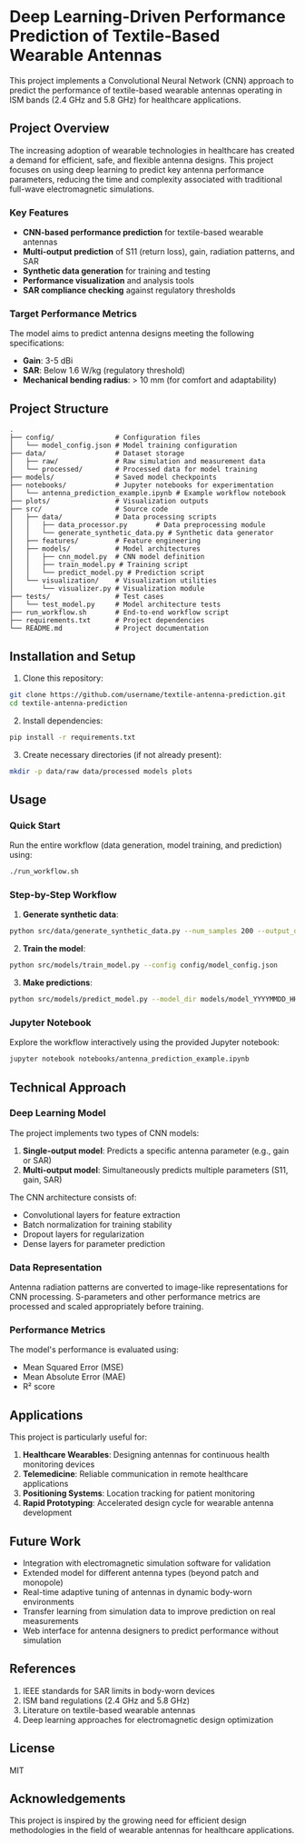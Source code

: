 # Deep Learning-Driven Performance Prediction of Textile-Based Wearable Antennas

This project implements a Convolutional Neural Network (CNN) approach to predict the performance of textile-based wearable antennas operating in ISM bands (2.4 GHz and 5.8 GHz) for healthcare applications.

## Project Overview

The increasing adoption of wearable technologies in healthcare has created a demand for efficient, safe, and flexible antenna designs. This project focuses on using deep learning to predict key antenna performance parameters, reducing the time and complexity associated with traditional full-wave electromagnetic simulations.

### Key Features

- **CNN-based performance prediction** for textile-based wearable antennas
- **Multi-output prediction** of S11 (return loss), gain, radiation patterns, and SAR
- **Synthetic data generation** for training and testing
- **Performance visualization** and analysis tools
- **SAR compliance checking** against regulatory thresholds

### Target Performance Metrics

The model aims to predict antenna designs meeting the following specifications:
- **Gain**: 3-5 dBi
- **SAR**: Below 1.6 W/kg (regulatory threshold)
- **Mechanical bending radius**: > 10 mm (for comfort and adaptability)

## Project Structure

```
.
├── config/               # Configuration files
│   └── model_config.json # Model training configuration
├── data/                 # Dataset storage
│   ├── raw/              # Raw simulation and measurement data
│   └── processed/        # Processed data for model training
├── models/               # Saved model checkpoints
├── notebooks/            # Jupyter notebooks for experimentation
│   └── antenna_prediction_example.ipynb # Example workflow notebook
├── plots/                # Visualization outputs
├── src/                  # Source code
│   ├── data/             # Data processing scripts
│   │   ├── data_processor.py       # Data preprocessing module
│   │   └── generate_synthetic_data.py # Synthetic data generator
│   ├── features/         # Feature engineering 
│   ├── models/           # Model architectures
│   │   ├── cnn_model.py  # CNN model definition
│   │   ├── train_model.py # Training script
│   │   └── predict_model.py # Prediction script
│   └── visualization/    # Visualization utilities
│       └── visualizer.py # Visualization module
├── tests/                # Test cases
│   └── test_model.py     # Model architecture tests
├── run_workflow.sh       # End-to-end workflow script
├── requirements.txt      # Project dependencies
└── README.md             # Project documentation
```

## Installation and Setup

1. Clone this repository:
```bash
git clone https://github.com/username/textile-antenna-prediction.git
cd textile-antenna-prediction
```

2. Install dependencies:
```bash
pip install -r requirements.txt
```

3. Create necessary directories (if not already present):
```bash
mkdir -p data/raw data/processed models plots
```

## Usage

### Quick Start

Run the entire workflow (data generation, model training, and prediction) using:

```bash
./run_workflow.sh
```

### Step-by-Step Workflow

1. **Generate synthetic data**:
```bash
python src/data/generate_synthetic_data.py --num_samples 200 --output_dir data/raw
```

2. **Train the model**:
```bash
python src/models/train_model.py --config config/model_config.json
```

3. **Make predictions**:
```bash
python src/models/predict_model.py --model_dir models/model_YYYYMMDD_HHMMSS --params_file data/raw/antenna_params.csv --output_dir predictions
```

### Jupyter Notebook

Explore the workflow interactively using the provided Jupyter notebook:

```bash
jupyter notebook notebooks/antenna_prediction_example.ipynb
```

## Technical Approach

### Deep Learning Model

The project implements two types of CNN models:
1. **Single-output model**: Predicts a specific antenna parameter (e.g., gain or SAR)
2. **Multi-output model**: Simultaneously predicts multiple parameters (S11, gain, SAR)

The CNN architecture consists of:
- Convolutional layers for feature extraction
- Batch normalization for training stability
- Dropout layers for regularization
- Dense layers for parameter prediction

### Data Representation

Antenna radiation patterns are converted to image-like representations for CNN processing. S-parameters and other performance metrics are processed and scaled appropriately before training.

### Performance Metrics

The model's performance is evaluated using:
- Mean Squared Error (MSE)
- Mean Absolute Error (MAE)
- R² score

## Applications

This project is particularly useful for:

1. **Healthcare Wearables**: Designing antennas for continuous health monitoring devices
2. **Telemedicine**: Reliable communication in remote healthcare applications
3. **Positioning Systems**: Location tracking for patient monitoring
4. **Rapid Prototyping**: Accelerated design cycle for wearable antenna development

## Future Work

- Integration with electromagnetic simulation software for validation
- Extended model for different antenna types (beyond patch and monopole)
- Real-time adaptive tuning of antennas in dynamic body-worn environments
- Transfer learning from simulation data to improve prediction on real measurements
- Web interface for antenna designers to predict performance without simulation

## References

1. IEEE standards for SAR limits in body-worn devices
2. ISM band regulations (2.4 GHz and 5.8 GHz)
3. Literature on textile-based wearable antennas
4. Deep learning approaches for electromagnetic design optimization

## License

MIT

## Acknowledgements

This project is inspired by the growing need for efficient design methodologies in the field of wearable antennas for healthcare applications. 